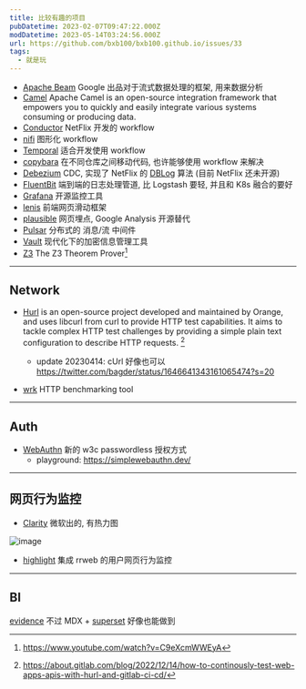 ```yaml
---
title: 比较有趣的项目
pubDatetime: 2023-02-07T09:47:22.000Z
modDatetime: 2023-05-14T03:24:56.000Z
url: https://github.com/bxb100/bxb100.github.io/issues/33
tags:
  - 就是玩
---
```


- [Apache Beam](https://github.com/apache/beam) Google 出品对于流式数据处理的框架, 用来数据分析
- [Camel](https://github.com/apache/camel) Apache Camel is an open-source integration framework that empowers you to quickly and easily integrate various systems consuming or producing data.
- [Conductor](https://github.com/Netflix/conductor) NetFlix 开发的 workflow
- [nifi](https://nifi.apache.org/index.html) 图形化 workflow
- [Temporal](https://temporal.io/) 适合开发使用 workflow
- [copybara](https://github.com/google/copybara) 在不同仓库之间移动代码, 也许能够使用 workflow 来解决
- [Debezium](https://debezium.io/) CDC, 实现了 NetFlix 的 [DBLog](https://netflixtechblog.com/dblog-a-generic-change-data-capture-framework-69351fb9099b?gi=eae74ca0ba3b) 算法 (目前 NetFlix 还未开源)
- [FluentBit](https://github.com/fluent/fluent-bit) 端到端的日志处理管道, 比 Logstash 要轻, 并且和 K8s 融合的要好
- [Grafana](https://grafana.com/) 开源监控工具
- [lenis](https://lenis.studiofreight.com/) 前端网页滑动框架
- [plausible](https://github.com/plausible/analytics) 网页埋点, Google Analysis 开源替代
- [Pulsar](https://pulsar.apache.org/) 分布式的 消息/流 中间件
- [Vault](https://github.com/hashicorp/vault) 现代化下的加密信息管理工具
- [Z3](https://github.com/Z3Prover/z3) The Z3 Theorem Prover[^z3]

---

<a id='issuecomment-1423936673'></a>

## Network

- [Hurl](https://hurl.dev/) is an open-source project developed and maintained by Orange, and uses libcurl from curl to provide HTTP test capabilities. It aims to tackle complex HTTP test challenges by providing a simple plain text configuration to describe HTTP requests. [^1]
  - update 20230414: cUrl 好像也可以 https://twitter.com/bagder/status/1646641343161065474?s=20

- [wrk](https://github.com/wg/wrk) HTTP benchmarking tool

---

<a id='issuecomment-1451540696'></a>

## Auth

- [WebAuthn](https://webauthn.guide/#webauthn-api) 新的 w3c passwordless 授权方式
  - playground: https://simplewebauthn.dev/

---

<a id='issuecomment-1513358016'></a>

## 网页行为监控

- [Clarity](https://clarity.microsoft.com/) 微软出的, 有热力图

![image](https://user-images.githubusercontent.com/20685961/232824238-5f768369-6b3d-496c-ab76-17b0735194bd.png)

- [highlight](https://github.com/highlight/highlight) 集成 rrweb 的用户网页行为监控

---

<a id='issuecomment-1519095361'></a>

## BI

[evidence](https://github.com/evidence-dev/evidence) 不过 MDX + [superset](https://github.com/apache/superset) 好像也能做到

[^z3]: https://www.youtube.com/watch?v=C9eXcmWWEyA

[^1]: https://about.gitlab.com/blog/2022/12/14/how-to-continously-test-web-apps-apis-with-hurl-and-gitlab-ci-cd/

